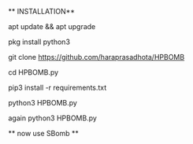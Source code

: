 ** INSTALLATION**
    
   apt update && apt upgrade

   pkg install python3

   git clone https://github.com/haraprasadhota/HPBOMB

   cd HPBOMB.py
   
   pip3 install -r requirements.txt

   python3 HPBOMB.py

   again python3 HPBOMB.py 

** now use SBomb **
